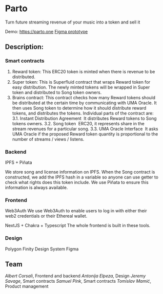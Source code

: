 # Parto
Turn future streaming revenue of your music into a token and sell it

Demo: https://parto.one
[Figma prototype](https://www.figma.com/proto/8DUvZY9hKr9iYvYX4gRYen/Finity-Design-System-%F0%9F%92%9C-(Community)?page-id=35431%3A26372&node-id=35474%3A28600&viewport=241%2C48%2C0.12&scaling=min-zoom&starting-point-node-id=35474%3A28600)

## Description:
### Smart contracts
1. Reward token: This ERC20 token is minted when there is revenue to be distributed.
2. Super token: This is Superfluid contract that wraps Reward token for easy distribution. The newly minted tokens will be wrapped in Super token and distributed to Song token owners.
3. Brains contract:
This contract checks how many Reward tokens should be distributed at the certain time by communicating with UMA Oracle. It then uses Song token to determine how it should distribute reward tokens, and distributes the tokens. Individual parts of the contract are:
3.1. Instant Distribution Agreement             It distributes Reward tokens to Song tokens owners.
3.2. Song token             ERC20, it represents share in the stream revenues for a particular song.
3.3. UMA Oracle Interface             It asks UMA Oracle if the proposed Reward token quantity is proportional to the number of streams / views / listens.


### Backend
IPFS + Piñata

We store song and license information on IPFS. When the Song contract is constructed, we add the IPFS hash in a variable so anyone can use getter to check what rights does this token include. We use Piñata to ensure this information is always available.

### Frontend
Web3Auth
We use Web3Auth to enable users to log in with either their web2 credentials or their Ethereal wallet.

NextJS + Chakra + Typescript
The whole frontend is built in these tools.

### Design
Polygon Finity Design System
Figma

## Team
*Albert Corsali*, Frontend and backend
*Antonija Elpeza*, Design
*Jeremy Savage*, Smart contracts
*Samuel Pink*, Smart contracts
*Tomislav Mamić*, Product management
